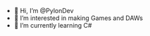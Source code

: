 - 👋 Hi, I’m @PylonDev
- 👀 I’m interested in making Games and DAWs
- 🌱 I’m currently learning C#

<!---
PylonDev/PylonDev is a ✨ special ✨ repository because its `README.md` (this file) appears on your GitHub profile.
You can click the Preview link to take a look at your changes.
--->
